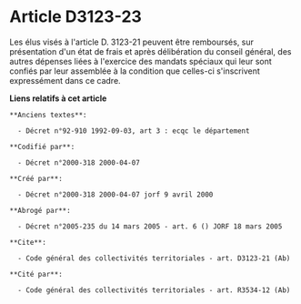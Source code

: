 # Article D3123-23

Les élus visés à l'article D. 3123-21 peuvent être remboursés, sur présentation d'un état de frais et après délibération du
conseil général, des autres dépenses liées à l'exercice des mandats spéciaux qui leur sont confiés par leur assemblée à la
condition que celles-ci s'inscrivent expressément dans ce cadre.

**Liens relatifs à cet article**

	**Anciens textes**:

	  - Décret n°92-910 1992-09-03, art 3 : ecqc le département

	**Codifié par**:

	  - Décret n°2000-318 2000-04-07

	**Créé par**:

	  - Décret n°2000-318 2000-04-07 jorf 9 avril 2000

	**Abrogé par**:

	  - Décret n°2005-235 du 14 mars 2005 - art. 6 () JORF 18 mars 2005

	**Cite**:

	  - Code général des collectivités territoriales - art. D3123-21 (Ab)

	**Cité par**:

	  - Code général des collectivités territoriales - art. R3534-12 (Ab)
